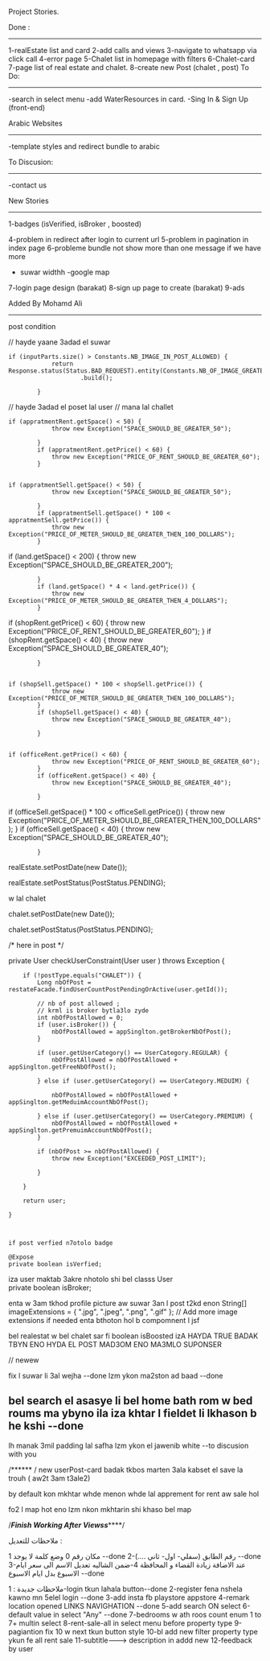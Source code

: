 Project Stories.


Done :
*****
1-realEstate list and card
2-add calls and views
3-navigate to whatsapp via click call
4-error page
5-Chalet list in homepage with filters
6-Chalet-card
7-page list of real estate and chalet.
8-create new Post (chalet , post)
To Do:
*****
-search in select menu
-add WaterResources in card.
-Sing In & Sign Up (front-end)

 
 
Arabic Websites
***************
-template styles and redirect bundle to arabic

To Discusion:
*************
-contact us


New Stories
***********
1-badges (isVerified, isBroker , boosted)


4-problem in redirect after login to current url
5-problem in pagination in index page
6-probleme bundle not show more than one message if we have more

- suwar widthh 
-google map



7-login page design (barakat) 
8-sign up page to create (barakat)
9-ads 
 
 
 
 
 
 
 
 
 
 
 Added By Mohamd Ali 
 **************
 
 post condition


// hayde yaane 3adad el suwar

	if (inputParts.size() > Constants.NB_IMAGE_IN_POST_ALLOWED) {
				return Response.status(Status.BAD_REQUEST).entity(Constants.NB_OF_IMAGE_GREATER_NUMBER_OF_IMAGE_ALLOWED)
						.build();

			}

// hayde 3adad el poset lal user
// mana lal challet





	if (appratmentRent.getSpace() < 50) {
				throw new Exception("SPACE_SHOULD_BE_GREATER_50");

			}
			if (appratmentRent.getPrice() < 60) {
				throw new Exception("PRICE_OF_RENT_SHOULD_BE_GREATER_60");
			}


	if (appratmentSell.getSpace() < 50) {
				throw new Exception("SPACE_SHOULD_BE_GREATER_50");

			}
			if (appratmentSell.getSpace() * 100 < appratmentSell.getPrice()) {
				throw new Exception("PRICE_OF_METER_SHOULD_BE_GREATER_THEN_100_DOLLARS");
			}





if (land.getSpace() < 200) {
				throw new Exception("SPACE_SHOULD_BE_GREATER_200");

			}
			if (land.getSpace() * 4 < land.getPrice()) {
				throw new Exception("PRICE_OF_METER_SHOULD_BE_GREATER_THEN_4_DOLLARS");
			}


if (shopRent.getPrice() < 60) {
				throw new Exception("PRICE_OF_RENT_SHOULD_BE_GREATER_60");
			}
			if (shopRent.getSpace() < 40) {
				throw new Exception("SPACE_SHOULD_BE_GREATER_40");

			}


	if (shopSell.getSpace() * 100 < shopSell.getPrice()) {
				throw new Exception("PRICE_OF_METER_SHOULD_BE_GREATER_THEN_100_DOLLARS");
			}
			if (shopSell.getSpace() < 40) {
				throw new Exception("SPACE_SHOULD_BE_GREATER_40");

			}


	if (officeRent.getPrice() < 60) {
				throw new Exception("PRICE_OF_RENT_SHOULD_BE_GREATER_60");
			}
			if (officeRent.getSpace() < 40) {
				throw new Exception("SPACE_SHOULD_BE_GREATER_40");

			}

if (officeSell.getSpace() * 100 < officeSell.getPrice()) {
				throw new Exception("PRICE_OF_METER_SHOULD_BE_GREATER_THEN_100_DOLLARS");
			}
			if (officeSell.getSpace() < 40) {
				throw new Exception("SPACE_SHOULD_BE_GREATER_40");

			}

realEstate.setPostDate(new Date());

realEstate.setPostStatus(PostStatus.PENDING);


w lal chalet 

chalet.setPostDate(new Date());

chalet.setPostStatus(PostStatus.PENDING);


/*
here in post */


private User checkUserConstraint(User user ) throws Exception {

		

		

		

		if (!postType.equals("CHALET")) {
			Long nbOfPost = restateFacade.findUserCountPostPendingOrActive(user.getId());

			// nb of post allowed ;
			// krml is broker bytla3lo zyde
			int nbOfPostAllowed = 0;
			if (user.isBroker()) {
				nbOfPostAllowed = appSinglton.getBrokerNbOfPost();
			}

			if (user.getUserCategory() == UserCategory.REGULAR) {
				nbOfPostAllowed = nbOfPostAllowed + appSinglton.getFreeNbOfPost();

			} else if (user.getUserCategory() == UserCategory.MEDUIM) {

				nbOfPostAllowed = nbOfPostAllowed + appSinglton.getMeduimAccountNbOfPost();

			} else if (user.getUserCategory() == UserCategory.PREMIUM) {
				nbOfPostAllowed = nbOfPostAllowed + appSinglton.getPremuimAccountNbOfPost();
			}

			if (nbOfPost >= nbOfPostAllowed) {
				throw new Exception("EXCEEDED_POST_LIMIT");

			}

		}

		return user;

	}
	
	
	
	if post verfied n7otolo badge 
	
	@Expose
	private boolean isVerfied;
	


iza user maktab 3akre nhotolo shi
bel classs User  
	private boolean isBroker;


enta w 3am tkhod profile picture aw suwar 3an l post t2kd enon 
		String[] imageExtensions = { ".jpg", ".jpeg", ".png", ".gif" }; // Add more image extensions if needed
 enta bthoton hol b compomnent l jsf 
 
 
 bel realestat w bel chalet
 sar fi boolean isBoosted izA HAYDA TRUE BADAK TBYN ENO HYDA EL POST MAD3OM ENO MA3MLO SUPONSER
 
 
 // newew
 
 fix l suwar li 3al wejha --done
lzm ykon ma2ston ad baad --done


bel  search el asasye li bel home bath rom w bed roums ma ybyno ila iza khtar l fieldet li lkhason b he kshi  --done
--
lh manak 3mil padding lal safha lzm ykon el jawenib white  --to discusion with you

 /******
/
new  userPost-card badak tkbos marten 3ala kabset el save la  trouh ( aw2t 3am t3ale2)


by default kon mkhtar whde menon whde  lal apprement for rent aw sale hol

fo2 l map hot eno lzm nkon mkhtarin shi khaso bel map 




/***************Finish Working After Viewss*******************/

ملاحظات للتعديل :

1 مكان رقم 0 وضع كلمة لا يوجد --done
2-رقم الطابق (سفلي- اول- ثاني ....) --done
3-عند الاضافة زيادة القضاء و المحافظة
4-ضمن الشاليه تعديل الاسم الى سعر ايام الاسبوع بدل ايام الاسبوع   --done

ملاحظات جديدة :
1-login tkun lahala button--done
2-register fena nshela kawno mn 5elel login --done
3-add insta fb playstore appstore
4-remark location opened LINKS NAVIGHATION  --done
5-add search ON select
6-default value in select "Any"  --done 
7-bedrooms w ath roos count enum 1 to 7+ multin select
8-rent-sale-all in select menu before property type
9-pagiantion fix 10 w next tkun button style
10-bl add new filter property type ykun fe all rent sale
11-subtitle---> description in addd new
12-feedback by user


















